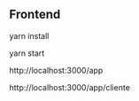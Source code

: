## Frontend

yarn install

yarn start

http://localhost:3000/app

http://localhost:3000/app/cliente
